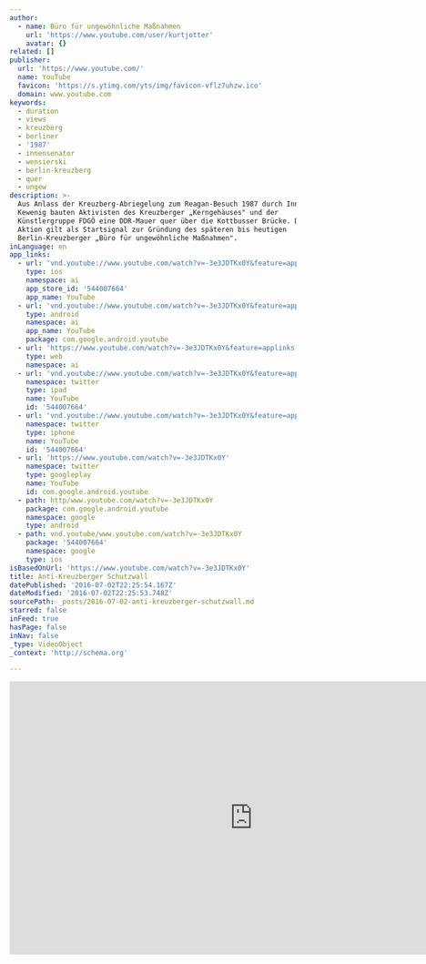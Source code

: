 ```yaml
---
author:
  - name: Büro für ungewöhnliche Maßnahmen
    url: 'https://www.youtube.com/user/kurtjotter'
    avatar: {}
related: []
publisher:
  url: 'https://www.youtube.com/'
  name: YouTube
  favicon: 'https://s.ytimg.com/yts/img/favicon-vflz7uhzw.ico'
  domain: www.youtube.com
keywords:
  - duration
  - views
  - kreuzberg
  - berliner
  - '1987'
  - innensenator
  - wensierski
  - berlin-kreuzberg
  - quer
  - ungew
description: >-
  Aus Anlass der Kreuzberg-Abriegelung zum Reagan-Besuch 1987 durch Innensenator
  Kewenig bauten Aktivisten des Kreuzberger „Kerngehäuses" und der
  Künstlergruppe FDGÖ eine DDR-Mauer quer über die Kottbusser Brücke. Diese
  Aktion gilt als Startsignal zur Gründung des späteren bis heutigen
  Berlin-Kreuzberger „Büro für ungewöhnliche Maßnahmen".
inLanguage: en
app_links:
  - url: 'vnd.youtube://www.youtube.com/watch?v=-3e3JDTKx0Y&feature=applinks'
    type: ios
    namespace: ai
    app_store_id: '544007664'
    app_name: YouTube
  - url: 'vnd.youtube://www.youtube.com/watch?v=-3e3JDTKx0Y&feature=applinks'
    type: android
    namespace: ai
    app_name: YouTube
    package: com.google.android.youtube
  - url: 'https://www.youtube.com/watch?v=-3e3JDTKx0Y&feature=applinks'
    type: web
    namespace: ai
  - url: 'vnd.youtube://www.youtube.com/watch?v=-3e3JDTKx0Y&feature=applinks'
    namespace: twitter
    type: ipad
    name: YouTube
    id: '544007664'
  - url: 'vnd.youtube://www.youtube.com/watch?v=-3e3JDTKx0Y&feature=applinks'
    namespace: twitter
    type: iphone
    name: YouTube
    id: '544007664'
  - url: 'https://www.youtube.com/watch?v=-3e3JDTKx0Y'
    namespace: twitter
    type: googleplay
    name: YouTube
    id: com.google.android.youtube
  - path: http/www.youtube.com/watch?v=-3e3JDTKx0Y
    package: com.google.android.youtube
    namespace: google
    type: android
  - path: vnd.youtube/www.youtube.com/watch?v=-3e3JDTKx0Y
    package: '544007664'
    namespace: google
    type: ios
isBasedOnUrl: 'https://www.youtube.com/watch?v=-3e3JDTKx0Y'
title: Anti-Kreuzberger Schutzwall
datePublished: '2016-07-02T22:25:54.167Z'
dateModified: '2016-07-02T22:25:53.748Z'
sourcePath: _posts/2016-07-02-anti-kreuzberger-schutzwall.md
starred: false
inFeed: true
hasPage: false
inNav: false
_type: VideoObject
_context: 'http://schema.org'

---
```

<iframe src="https://cdn.embedly.com/widgets/media.html?src=https%3A%2F%2Fwww.youtube.com%2Fembed%2F-3e3JDTKx0Y%3Ffeature%3Doembed&amp;url=http%3A%2F%2Fwww.youtube.com%2Fwatch%3Fv%3D-3e3JDTKx0Y&amp;image=https%3A%2F%2Fi.ytimg.com%2Fvi%2F-3e3JDTKx0Y%2Fhqdefault.jpg&amp;key=b7d04c9b404c499eba89ee7072e1c4f7&amp;type=text%2Fhtml&amp;schema=youtube" width="854" height="480" scrolling="no" frameborder="0" allowfullscreen="" style=""></iframe>